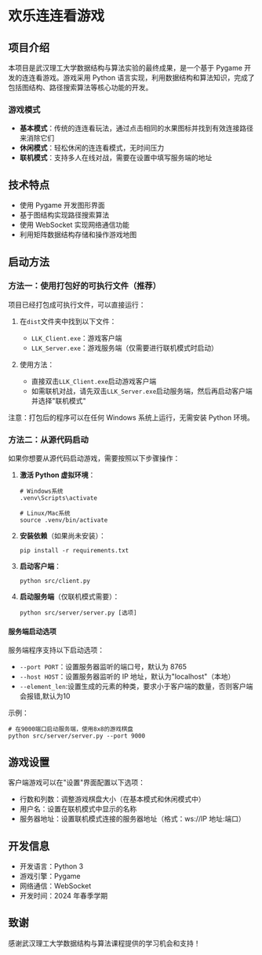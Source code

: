 # 欢乐连连看游戏

## 项目介绍

本项目是武汉理工大学数据结构与算法实验的最终成果，是一个基于 Pygame 开发的连连看游戏。游戏采用 Python 语言实现，利用数据结构和算法知识，完成了包括图结构、路径搜索算法等核心功能的开发。

### 游戏模式

- **基本模式**：传统的连连看玩法，通过点击相同的水果图标并找到有效连接路径来消除它们
- **休闲模式**：轻松休闲的连连看模式，无时间压力
- **联机模式**：支持多人在线对战，需要在设置中填写服务端的地址

## 技术特点

- 使用 Pygame 开发图形界面
- 基于图结构实现路径搜索算法
- 使用 WebSocket 实现网络通信功能
- 利用矩阵数据结构存储和操作游戏地图

## 启动方法

### 方法一：使用打包好的可执行文件（推荐）

项目已经打包成可执行文件，可以直接运行：

1. 在`dist`文件夹中找到以下文件：

   - `LLK_Client.exe`：游戏客户端
   - `LLK_Server.exe`：游戏服务端（仅需要进行联机模式时启动）

2. 使用方法：
   - 直接双击`LLK_Client.exe`启动游戏客户端
   - 如需联机对战，请先双击`LLK_Server.exe`启动服务端，然后再启动客户端并选择"联机模式"

注意：打包后的程序可以在任何 Windows 系统上运行，无需安装 Python 环境。

### 方法二：从源代码启动

如果你想要从源代码启动游戏，需要按照以下步骤操作：

1. **激活 Python 虚拟环境**：

   ```
   # Windows系统
   .venv\Scripts\activate

   # Linux/Mac系统
   source .venv/bin/activate
   ```

2. **安装依赖**（如果尚未安装）：

   ```
   pip install -r requirements.txt
   ```

3. **启动客户端**：

   ```
   python src/client.py
   ```

4. **启动服务端**（仅联机模式需要）：
   ```
   python src/server/server.py [选项]
   ```

#### 服务端启动选项

服务端程序支持以下启动选项：

- `--port PORT`：设置服务器监听的端口号，默认为 8765
- `--host HOST`：设置服务器监听的 IP 地址，默认为"localhost"（本地）
- `--element_len`:设置生成的元素的种类，要求小于客户端的数量，否则客户端会报错,默认为10

示例：

```
# 在9000端口启动服务端，使用8x8的游戏棋盘
python src/server/server.py --port 9000
```

## 游戏设置

客户端游戏可以在"设置"界面配置以下选项：

- 行数和列数：调整游戏棋盘大小（在基本模式和休闲模式中）
- 用户名：设置在联机模式中显示的名称
- 服务器地址：设置联机模式连接的服务器地址（格式：ws://IP 地址:端口）

## 开发信息

- 开发语言：Python 3
- 游戏引擎：Pygame
- 网络通信：WebSocket
- 开发时间：2024 年春季学期

## 致谢

感谢武汉理工大学数据结构与算法课程提供的学习机会和支持！
